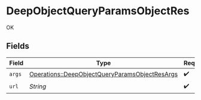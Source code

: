 # DeepObjectQueryParamsObjectRes

OK


## Fields

| Field                                                                                                           | Type                                                                                                            | Required                                                                                                        | Description                                                                                                     |
| --------------------------------------------------------------------------------------------------------------- | --------------------------------------------------------------------------------------------------------------- | --------------------------------------------------------------------------------------------------------------- | --------------------------------------------------------------------------------------------------------------- |
| `args`                                                                                                          | [Operations::DeepObjectQueryParamsObjectResArgs](../../models/operations/deepobjectqueryparamsobjectresargs.md) | :heavy_check_mark:                                                                                              | N/A                                                                                                             |
| `url`                                                                                                           | *String*                                                                                                        | :heavy_check_mark:                                                                                              | N/A                                                                                                             |